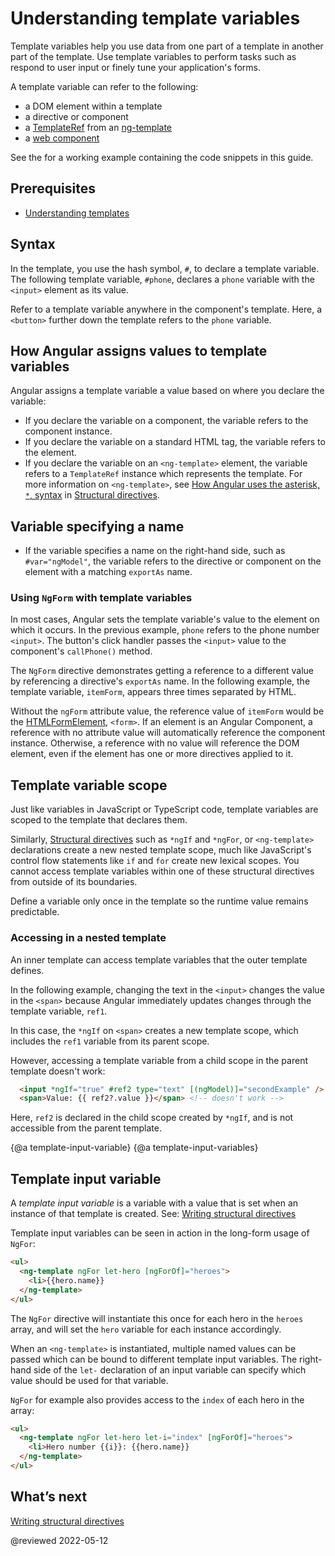 # Understanding template variables

Template variables help you use data from one part of a template in another part of the template.
Use template variables to perform tasks such as respond to user input or finely tune your application's forms.

A template variable can refer to the following:

* a DOM element within a template
* a directive or component
* a [TemplateRef](api/core/TemplateRef) from an [ng-template](api/core/ng-template)
* a <a href="https://developer.mozilla.org/en-US/docs/Web/Web_Components" title="MDN: Web Components">web component</a>

<div class="alert is-helpful">

See the <live-example></live-example> for a working example containing the code snippets in this guide.

</div>

## Prerequisites

* [Understanding templates](guide/template-overview)

## Syntax

In the template, you use the hash symbol, `#`, to declare a template variable.
The following template variable, `#phone`, declares a `phone` variable with the `<input>` element as its value.

<code-example path="template-reference-variables/src/app/app.component.html" region="ref-var" header="src/app/app.component.html"></code-example>

Refer to a template variable anywhere in the component's template.
Here, a `<button>` further down the template refers to the `phone` variable.

<code-example path="template-reference-variables/src/app/app.component.html" region="ref-phone" header="src/app/app.component.html"></code-example>

## How Angular assigns values to template variables

Angular assigns a template variable a value based on where you declare the variable:

* If you declare the variable on a component, the variable refers to the component instance.
* If you declare the variable on a standard HTML tag, the variable refers to the element.
* If you declare the variable on an `<ng-template>` element, the variable refers to a `TemplateRef` instance which represents the template.
  For more information on `<ng-template>`, see [How Angular uses the asterisk, `*`, syntax](guide/structural-directives#asterisk) in [Structural directives](guide/structural-directives).

## Variable specifying a name

* If the variable specifies a name on the right-hand side, such as `#var="ngModel"`, the variable refers to the directive or component on the element with a matching `exportAs` name.
  <!-- What does the second half of this mean?^^ Can we explain this more fully? Could I see a working example? -kw -->

### Using `NgForm` with template variables

In most cases, Angular sets the template variable's value to the element on which it occurs.
In the previous example, `phone` refers to the phone number `<input>`.
The button's click handler passes the `<input>` value to the component's `callPhone()` method.

The `NgForm` directive demonstrates getting a reference to a different value by referencing a directive's `exportAs` name.
In the following example, the template variable, `itemForm`, appears three times separated by HTML.

<code-example path="template-reference-variables/src/app/app.component.html" region="ngForm" header="src/app/hero-form.component.html"></code-example>

Without the `ngForm` attribute value, the reference value of `itemForm` would be
the [HTMLFormElement](https://developer.mozilla.org/en-US/docs/Web/API/HTMLFormElement), `<form>`.
If an element is an Angular Component, a reference with no attribute value will automatically reference the component instance. Otherwise, a reference with no value will reference the DOM element, even if the element has one or more directives applied to it.

<!-- What is the train of thought from talking about a form element to the difference between a component and a directive? Why is the component directive conversation relevant here?  -kw I agree -alex -->

## Template variable scope

Just like variables in JavaScript or TypeScript code, template variables are scoped to the template that declares them.

Similarly, [Structural directives](guide/built-in-directives) such as `*ngIf` and `*ngFor`, or `<ng-template>` declarations create a new nested template scope, much like JavaScript's control flow statements like `if` and `for` create new lexical scopes. You cannot access template variables within one of these structural directives from outside of its boundaries.

<div class="alert is-helpful">

Define a variable only once in the template so the runtime value remains predictable.

</div>

### Accessing in a nested template

An inner template can access template variables that the outer template defines.

In the following example, changing the text in the `<input>` changes the value in the `<span>` because Angular immediately updates changes through the template variable, `ref1`.

<code-example path="template-reference-variables/src/app/app.component.html" region="template-ref-vars-scope1" header="src/app/app.component.html"></code-example>

In this case, the `*ngIf` on `<span>` creates a new template scope, which includes the `ref1` variable from its parent scope.

However, accessing a template variable from a child scope in the parent template doesn't work:

```html
  <input *ngIf="true" #ref2 type="text" [(ngModel)]="secondExample" />
  <span>Value: {{ ref2?.value }}</span> <!-- doesn't work -->
```

Here, `ref2` is declared in the child scope created by `*ngIf`, and is not accessible from the parent template.

{@a template-input-variable}
{@a template-input-variables}

## Template input variable

A _template input variable_ is a variable with a value that is set when an instance of that template is created. See: [Writing structural directives](/guide/structural-directives)

Template input variables can be seen in action in the long-form usage of `NgFor`:

```html
<ul>
  <ng-template ngFor let-hero [ngForOf]="heroes">
    <li>{{hero.name}}
  </ng-template>
</ul>
```

The `NgFor` directive will instantiate this <ng-template> once for each hero in the `heroes` array, and will set the `hero` variable for each instance accordingly.

When an `<ng-template>` is instantiated, multiple named values can be passed which can be bound to different template input variables. The right-hand side of the `let-` declaration of an input variable can specify which value should be used for that variable.

`NgFor` for example also provides access to the `index` of each hero in the array:

```html
<ul>
  <ng-template ngFor let-hero let-i="index" [ngForOf]="heroes">
    <li>Hero number {{i}}: {{hero.name}}
  </ng-template>
</ul>
```

## What’s next

[Writing structural directives](/guide/structural-directives)

@reviewed 2022-05-12
